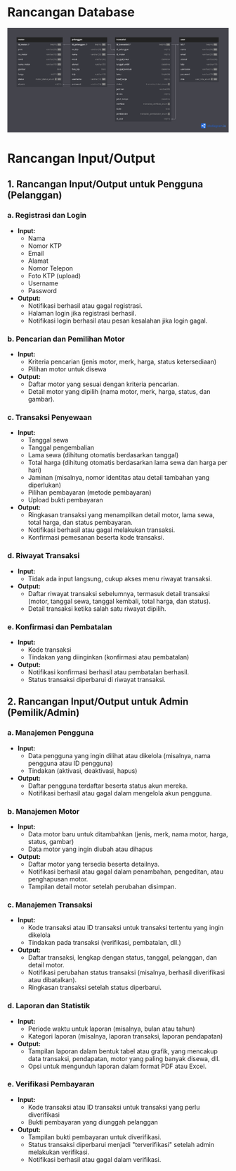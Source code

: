 # Rancangan Database
![Deskripsi Gambar](rentalmotorf.png)

# Rancangan Input/Output

## 1. Rancangan Input/Output untuk Pengguna (Pelanggan)

### a. Registrasi dan Login
- **Input:**
  - Nama
  - Nomor KTP
  - Email
  - Alamat
  - Nomor Telepon
  - Foto KTP (upload)
  - Username
  - Password
- **Output:**
  - Notifikasi berhasil atau gagal registrasi.
  - Halaman login jika registrasi berhasil.
  - Notifikasi login berhasil atau pesan kesalahan jika login gagal.

### b. Pencarian dan Pemilihan Motor
- **Input:**
  - Kriteria pencarian (jenis motor, merk, harga, status ketersediaan)
  - Pilihan motor untuk disewa
- **Output:**
  - Daftar motor yang sesuai dengan kriteria pencarian.
  - Detail motor yang dipilih (nama motor, merk, harga, status, dan gambar).

### c. Transaksi Penyewaan
- **Input:**
  - Tanggal sewa
  - Tanggal pengembalian
  - Lama sewa (dihitung otomatis berdasarkan tanggal)
  - Total harga (dihitung otomatis berdasarkan lama sewa dan harga per hari)
  - Jaminan (misalnya, nomor identitas atau detail tambahan yang diperlukan)
  - Pilihan pembayaran (metode pembayaran)
  - Upload bukti pembayaran
- **Output:**
  - Ringkasan transaksi yang menampilkan detail motor, lama sewa, total harga, dan status pembayaran.
  - Notifikasi berhasil atau gagal melakukan transaksi.
  - Konfirmasi pemesanan beserta kode transaksi.

### d. Riwayat Transaksi
- **Input:**
  - Tidak ada input langsung, cukup akses menu riwayat transaksi.
- **Output:**
  - Daftar riwayat transaksi sebelumnya, termasuk detail transaksi (motor, tanggal sewa, tanggal kembali, total harga, dan status).
  - Detail transaksi ketika salah satu riwayat dipilih.

### e. Konfirmasi dan Pembatalan
- **Input:**
  - Kode transaksi
  - Tindakan yang diinginkan (konfirmasi atau pembatalan)
- **Output:**
  - Notifikasi konfirmasi berhasil atau pembatalan berhasil.
  - Status transaksi diperbarui di riwayat transaksi.

## 2. Rancangan Input/Output untuk Admin (Pemilik/Admin)

### a. Manajemen Pengguna
- **Input:**
  - Data pengguna yang ingin dilihat atau dikelola (misalnya, nama pengguna atau ID pengguna)
  - Tindakan (aktivasi, deaktivasi, hapus)
- **Output:**
  - Daftar pengguna terdaftar beserta status akun mereka.
  - Notifikasi berhasil atau gagal dalam mengelola akun pengguna.

### b. Manajemen Motor
- **Input:**
  - Data motor baru untuk ditambahkan (jenis, merk, nama motor, harga, status, gambar)
  - Data motor yang ingin diubah atau dihapus
- **Output:**
  - Daftar motor yang tersedia beserta detailnya.
  - Notifikasi berhasil atau gagal dalam penambahan, pengeditan, atau penghapusan motor.
  - Tampilan detail motor setelah perubahan disimpan.

### c. Manajemen Transaksi
- **Input:**
  - Kode transaksi atau ID transaksi untuk transaksi tertentu yang ingin dikelola
  - Tindakan pada transaksi (verifikasi, pembatalan, dll.)
- **Output:**
  - Daftar transaksi, lengkap dengan status, tanggal, pelanggan, dan detail motor.
  - Notifikasi perubahan status transaksi (misalnya, berhasil diverifikasi atau dibatalkan).
  - Ringkasan transaksi setelah status diperbarui.

### d. Laporan dan Statistik
- **Input:**
  - Periode waktu untuk laporan (misalnya, bulan atau tahun)
  - Kategori laporan (misalnya, laporan transaksi, laporan pendapatan)
- **Output:**
  - Tampilan laporan dalam bentuk tabel atau grafik, yang mencakup data transaksi, pendapatan, motor yang paling banyak disewa, dll.
  - Opsi untuk mengunduh laporan dalam format PDF atau Excel.

### e. Verifikasi Pembayaran
- **Input:**
  - Kode transaksi atau ID transaksi untuk transaksi yang perlu diverifikasi
  - Bukti pembayaran yang diunggah pelanggan
- **Output:**
  - Tampilan bukti pembayaran untuk diverifikasi.
  - Status transaksi diperbarui menjadi "terverifikasi" setelah admin melakukan verifikasi.
  - Notifikasi berhasil atau gagal dalam verifikasi.
